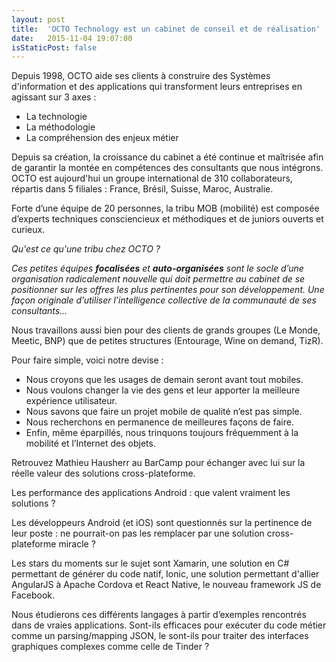 ```yaml
---
layout: post
title:  'OCTO Technology est un cabinet de conseil et de réalisation'
date:   2015-11-04 19:07:00
isStaticPost: false
---
```

Depuis 1998, OCTO aide ses clients à construire des Systèmes d'information et des applications qui transforment leurs entreprises en agissant sur 3 axes :

 - La technologie
 - La méthodologie
 - La compréhension des enjeux métier

Depuis sa création, la croissance du cabinet a été continue et maîtrisée afin de garantir la montée en compétences des consultants que nous intégrons. OCTO est aujourd'hui un groupe international de 310 collaborateurs, répartis dans 5 filiales : France, Brésil, Suisse, Maroc, Australie.

Forte d’une équipe de 20 personnes, la tribu MOB (mobilité) est composée d’experts techniques consciencieux et méthodiques et de juniors ouverts et curieux.

*Qu'est ce qu'une tribu chez OCTO ?*

*Ces petites équipes **focalisées** et **auto-organisées** sont le socle d’une organisation radicalement nouvelle qui doit permettre au cabinet de se positionner sur les offres les plus pertinentes pour son développement. Une façon originale d’utiliser l’intelligence collective de la communauté de ses consultants…*

Nous travaillons aussi bien pour des clients de grands groupes (Le Monde, Meetic, BNP) que de petites structures (Entourage, Wine on demand, TizR).

Pour faire simple, voici notre devise :

- Nous croyons que les usages de demain seront avant tout mobiles.
- Nous voulons changer la vie des gens et leur apporter la meilleure expérience utilisateur.
- Nous savons que faire un projet mobile de qualité n’est pas simple.
- Nous recherchons en permanence de meilleures façons de faire.
- Enfin, même éparpillés, nous trinquons toujours fréquemment à la mobilité et l’Internet des objets.

Retrouvez Mathieu Hausherr au BarCamp pour échanger avec lui sur la réelle valeur des solutions cross-plateforme.

Les performance des applications Android : que valent vraiment les solutions ?

Les développeurs Android (et iOS) sont questionnés sur la pertinence de leur poste : ne pourrait-on pas les remplacer par une solution cross-plateforme miracle ?

Les stars du moments sur le sujet sont Xamarin, une solution en C# permettant de générer du code natif, Ionic, une solution permettant d'allier AngularJS à Apache Cordova et React Native, le nouveau framework JS de Facebook.

Nous étudierons ces différents langages à partir d’exemples rencontrés dans de vraies applications. Sont-ils efficaces pour exécuter du code métier comme un parsing/mapping JSON, le sont-ils pour traiter des interfaces graphiques complexes comme celle de Tinder ?
